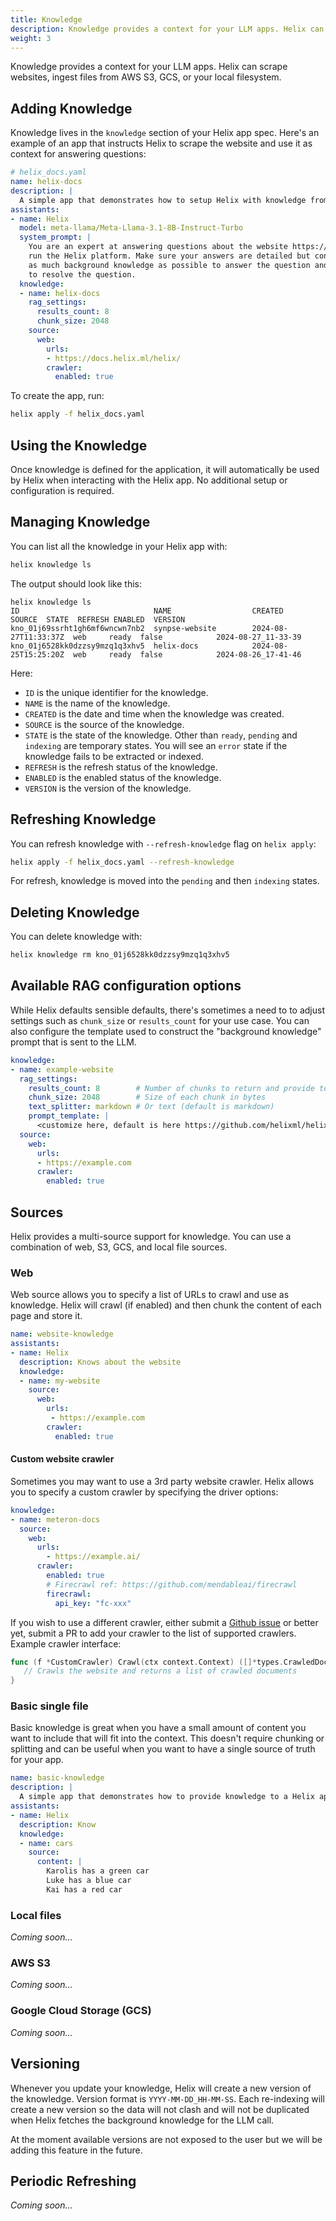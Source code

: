 ```yaml
---
title: Knowledge
description: Knowledge provides a context for your LLM apps. Helix can scrape websites, ingest files from AWS S3, GCS, or your local filesystem.
weight: 3
---
```


Knowledge provides a context for your LLM apps. Helix can scrape websites, ingest files from AWS S3, GCS, or your local filesystem.

## Adding Knowledge

Knowledge lives in the `knowledge` section of your Helix app spec. Here's an example of an app that instructs Helix to scrape the website and use it as context for answering questions:

```yaml
# helix_docs.yaml
name: helix-docs
description: |
  A simple app that demonstrates how to setup Helix with knowledge from the Helix docs
assistants:
- name: Helix 
  model: meta-llama/Meta-Llama-3.1-8B-Instruct-Turbo
  system_prompt: |
    You are an expert at answering questions about the website https://docs.helix.ml/ and how to
    run the Helix platform. Make sure your answers are detailed but concise. Use 
    as much background knowledge as possible to answer the question and provide creative ways 
    to resolve the question.
  knowledge:
  - name: helix-docs
    rag_settings:
      results_count: 8
      chunk_size: 2048
    source:      
      web:        
        urls:
        - https://docs.helix.ml/helix/
        crawler:
          enabled: true
```

To create the app, run:

```bash
helix apply -f helix_docs.yaml
```

## Using the Knowledge

Once knowledge is defined for the application, it will automatically be used by Helix when interacting with the Helix app. No additional setup or configuration is required. 

## Managing Knowledge

You can list all the knowledge in your Helix app with:

```bash
helix knowledge ls
```

The output should look like this:

```
helix knowledge ls
ID                              NAME                  CREATED               SOURCE  STATE  REFRESH ENABLED  VERSION
kno_01j69ssrht1gh6mf6wncwn7nb2  synpse-website        2024-08-27T11:33:37Z  web     ready  false            2024-08-27_11-33-39
kno_01j6528kk0dzzsy9mzq1q3xhv5  helix-docs            2024-08-25T15:25:20Z  web     ready  false            2024-08-26_17-41-46
```

Here:
- `ID` is the unique identifier for the knowledge.
- `NAME` is the name of the knowledge.
- `CREATED` is the date and time when the knowledge was created.
- `SOURCE` is the source of the knowledge.
- `STATE` is the state of the knowledge. Other than `ready`, `pending` and `indexing` are temporary states. You will see an `error` state if the knowledge fails to be extracted or indexed.
- `REFRESH` is the refresh status of the knowledge.
- `ENABLED` is the enabled status of the knowledge.
- `VERSION` is the version of the knowledge.

## Refreshing Knowledge

You can refresh knowledge with `--refresh-knowledge` flag on `helix apply`:

```bash
helix apply -f helix_docs.yaml --refresh-knowledge
```

For refresh, knowledge is moved into the `pending` and then `indexing` states.

## Deleting Knowledge

You can delete knowledge with:

```bash
helix knowledge rm kno_01j6528kk0dzzsy9mzq1q3xhv5
```

## Available RAG configuration options

While Helix defaults sensible defaults, there's sometimes a need to to adjust settings such as `chunk_size` or `results_count` for your use case. You can also configure the template used to construct the "background knowledge" prompt that is sent to the LLM.

```yaml
knowledge:
- name: example-website
  rag_settings:
    results_count: 8        # Number of chunks to return and provide to the LLM
    chunk_size: 2048        # Size of each chunk in bytes
    text_splitter: markdown # Or text (default is markdown)
    prompt_template: |
      <customize here, default is here https://github.com/helixml/helix/blob/main/api/pkg/prompts/templates/knowledge.tmpl>
  source:      
    web:        
      urls:
      - https://example.com        
      crawler:
        enabled: true
```


## Sources

Helix provides a multi-source support for knowledge. You can use a combination of web, S3, GCS, and local file sources. 

### Web

Web source allows you to specify a list of URLs to crawl and use as knowledge. Helix will crawl (if enabled) and then chunk the content of each page and store it.

```yaml
name: website-knowledge
assistants:
- name: Helix
  description: Knows about the website  
  knowledge:
  - name: my-website
    source:
      web:      
        urls:
         - https://example.com
        crawler:
          enabled: true
```

#### Custom website crawler

Sometimes you may want to use a 3rd party website crawler. Helix allows you to specify a custom crawler by specifying the driver options:

```yaml
knowledge:
- name: meteron-docs
  source:
    web:      
      urls:
        - https://example.ai/        
      crawler:
        enabled: true
        # Firecrawl ref: https://github.com/mendableai/firecrawl
        firecrawl:
          api_key: "fc-xxx"
```

If you wish to use a different crawler, either submit a [Github issue](https://github.com/helixml/helix/issues) or better yet, submit a PR to add your crawler to the list of supported crawlers. Example crawler interface:

```go
func (f *CustomCrawler) Crawl(ctx context.Context) ([]*types.CrawledDocument, error) {
   // Crawls the website and returns a list of crawled documents
}
```

### Basic single file

Basic knowledge is great when you have a small amount of content you want to include that will fit into the context. This doesn't require chunking or splitting and can be useful when you want to have a single source of truth for your app.

```yaml
name: basic-knowledge
description: |
  A simple app that demonstrates how to provide knowledge to a Helix app
assistants:
- name: Helix
  description: Know
  knowledge:
  - name: cars
    source:
      content: |        
        Karolis has a green car
        Luke has a blue car
        Kai has a red car
```

### Local files

*Coming soon...*

### AWS S3

*Coming soon...*

### Google Cloud Storage (GCS)

*Coming soon...*

## Versioning

Whenever you update your knowledge, Helix will create a new version of the knowledge. Version format is `YYYY-MM-DD_HH-MM-SS`. Each re-indexing will create a new version so the data will not clash and will not be duplicated when Helix fetches the background knowledge for the LLM call.

At the moment available versions are not exposed to the user but we will be adding this feature in the future.

## Periodic Refreshing

*Coming soon...*